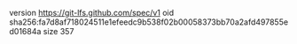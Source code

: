 version https://git-lfs.github.com/spec/v1
oid sha256:fa7d8af718024511e1efeedc9b538f02b00058373bb70a2afd497855ed01684a
size 357
